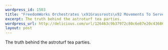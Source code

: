 ```yaml
--- 
wordpress_id: 1503
title: "FreedomWorks Orchestrates \x91Grassroots\x92 Movements To Serve Dick Armey\x92s Corporate Clients"
excerpt: The truth behind the astroturf tea parties.
wordpress_url: http://delicious.com/url/126463c9b37972c80c6e87e20c43686b#jeremy6d
layout: post
---
```

The truth behind the astroturf tea parties.
